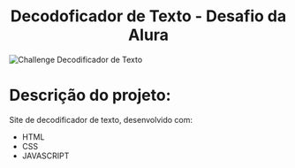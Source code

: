 <h1 align="center"> Decodoficador de Texto - Desafio da Alura </h1>

![Challenge Decodificador de Texto](https://github.com/user-attachments/assets/497e72ab-f351-4f66-815f-f54a6343b967)

# Descrição do projeto:
Site de decodificador de texto, desenvolvido com:
- HTML
- CSS 
- JAVASCRIPT

